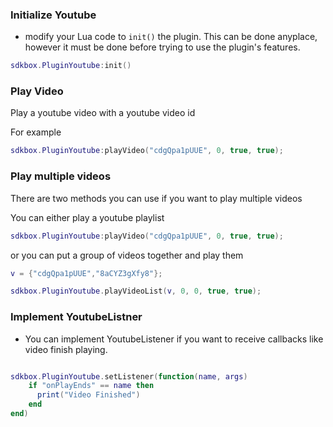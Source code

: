 ### Initialize Youtube
* modify your Lua code to `init()` the plugin. This can be done anyplace, however it must be done before trying to use the plugin's features.
```lua
sdkbox.PluginYoutube:init()
```

### Play Video
Play a youtube video with a youtube video id

For example
```lua
sdkbox.PluginYoutube:playVideo("cdgQpa1pUUE", 0, true, true);
```

### Play multiple videos
There are two methods you can use if you want to play multiple videos

You can either play a youtube playlist
```lua
sdkbox.PluginYoutube:playVideo("cdgQpa1pUUE", 0, true, true);
```
or you can put a group of videos together and play them
```lua
v = {"cdgQpa1pUUE","8aCYZ3gXfy8"};

sdkbox.PluginYoutube.playVideoList(v, 0, 0, true, true);
```

### Implement YoutubeListner
* You can implement YoutubeListener if you want to receive callbacks like video finish playing.
```lua

sdkbox.PluginYoutube.setListener(function(name, args)
    if "onPlayEnds" == name then
      print("Video Finished")
    end
end)

```
